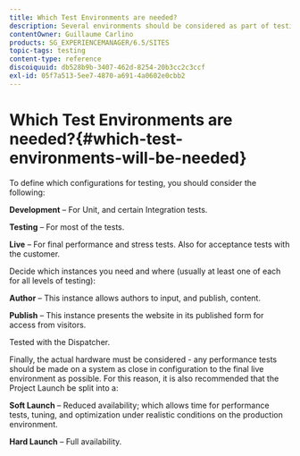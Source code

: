 ```yaml
---
title: Which Test Environments are needed?
description: Several environments should be considered as part of testing
contentOwner: Guillaume Carlino
products: SG_EXPERIENCEMANAGER/6.5/SITES
topic-tags: testing
content-type: reference
discoiquuid: db528b9b-3407-462d-8254-20b3cc2c3ccf
exl-id: 05f7a513-5ee7-4870-a691-4a0602e0cbb2
---
```

# Which Test Environments are needed?{#which-test-environments-will-be-needed}

To define which configurations for testing, you should consider the following:

**Development** &ndash; For Unit, and certain Integration tests.

**Testing** &ndash; For most of the tests.

**Live** &ndash; For final performance and stress tests. Also for acceptance tests with the customer.

Decide which instances you need and where (usually at least one of each for all levels of testing):

**Author** &ndash; This instance allows authors to input, and publish, content.

**Publish** &ndash; This instance presents the website in its published form for access from visitors.

Tested with the Dispatcher.

Finally, the actual hardware must be considered - any performance tests should be made on a system as close in configuration to the final live environment as possible. For this reason, it is also recommended that the Project Launch be split into a:

**Soft Launch** &ndash; Reduced availability; which allows time for performance tests, tuning, and optimization under realistic conditions on the production environment.

**Hard Launch** &ndash; Full availability.
